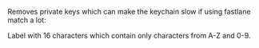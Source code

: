 Removes private keys which can make the keychain slow if using fastlane match a
lot:

Label with 16 characters which contain only characters from A-Z and 0-9.
